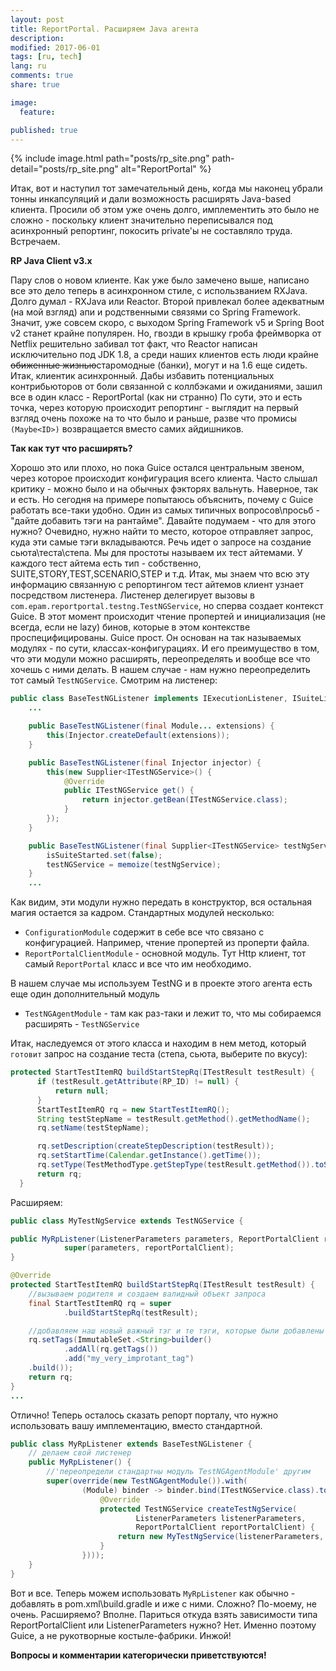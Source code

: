 ```yaml
---
layout: post
title: ReportPortal. Расширяем Java агента
description:
modified: 2017-06-01
tags: [ru, tech]
lang: ru
comments: true
share: true

image:
  feature:

published: true
---
```

{% include image.html path="posts/rp_site.png" path-detail="posts/rp_site.png" alt="ReportPortal" %}

Итак, вот и наступил тот замечательный день, когда мы наконец убрали тонны инкапсуляций и дали возможность расширять Java-based клиента. Просили об этом уже очень долго, имплементить это было не сложно - поскольку клиент значительно переписывался под асинхронный репортинг, покосить private'ы не составляло труда. Встречаем.

**RP Java Client v3.x**

Пару слов о новом клиенте. Как уже было замечено выше, написано все это дело теперь в асинхронном стиле, с использванием RXJava. Долго думал - RXJava или Reactor. Второй привлекал более адекватным (на мой взгляд) апи и родственными связями со Spring Framework. Значит, уже совсем скоро, с выходом Spring Framework v5 и Spring Boot v2 станет крайне популярен. Но, гвозди в крышку гроба фреймворка от Netflix решительно забивал тот факт, что Reactor написан исключительно под JDK 1.8, а среди наших клиентов есть люди крайне ~~обиженные жизнью~~старомодные (банки), могут и на 1.6 еще сидеть.
Итак, клиентик асинхронный. Дабы избавить потенциальных контрибьюторов от боли связанной с коллбэками и ожиданиями, зашил все в один класс - ReportPortal (как ни странно)
По сути, это и есть точка, через которую происходит репортинг - выглядит на первый взгляд очень похоже на то что было и раньше, разве что промисы ```(Maybe<ID>)``` возвращается вместо самих айдишников.

**Так как тут что расширять?**

Хорошо это или плохо, но пока Guice остался центральным звеном, через которое происходит конфигурация всего клиента. Часто слышал критику - можно было и на обычных фэкторях вальнуть. Наверное, так и есть. Но сегодня на примере попытаюсь объяснить, почему с Guice работать все-таки удобно. Один из самых типичных вопросов\просьб - "дайте добавить тэги на рантайме". Давайте подумаем - что для этого нужно? Очевидно, нужно найти то место, которое отправляет запрос, куда эти самые тэги вкладываются. Речь идет о запросе на создание сьюта\теста\степа\. Мы для простоты называем их тест айтемами. У каждого тест айтема есть тип - собственно, SUITE,STORY,TEST,SCENARIO,STEP и т.д.
Итак, мы знаем что всю эту информацию связанную с репортингом тест айтемов клиент узнает посредством листенера. Листенер делегирует вызовы в ```com.epam.reportportal.testng.TestNGService```, но сперва создает контекст Guice. В этот момент происходит чтение пропертей и инициализация (не всегда, если не lazy) бинов, которые в этом контекстве проспецифицированы. Guice прост. Он основан на так называемых модулях - по сути, классах-конфигурациях. И его преимущество в том, что эти модули можно расширять, переопределять и вообще все что хочешь с ними делать. В нашем случае - нам нужно переопределить тот самый ```TestNGService```. Смотрим на листенер:

```java
public class BaseTestNGListener implements IExecutionListener, ISuiteListener, IResultListener2 {
    ...

    public BaseTestNGListener(final Module... extensions) {
        this(Injector.createDefault(extensions));
    }

    public BaseTestNGListener(final Injector injector) {
        this(new Supplier<ITestNGService>() {
            @Override
            public ITestNGService get() {
                return injector.getBean(ITestNGService.class);
            }
        });
    }

    public BaseTestNGListener(final Supplier<ITestNGService> testNgService) {
        isSuiteStarted.set(false);
        testNGService = memoize(testNgService);
    }
    ...
```
Как видим, эти модули нужно передать в конструктор, вся остальная магия остается за кадром. Стандартных модулей несколько:

* ```ConfigurationModule``` содержит в себе все что связано с конфигурацией. Например, чтение пропертей из проперти файла.
* ```ReportPortalClientModule``` - основной модуль. Тут Http клиент, тот самый ```ReportPortal``` класс и все что им необходимо.

В нашем случае мы используем TestNG и в проекте этого агента есть еще один дополнительный модуль
* ```TestNGAgentModule``` - там как раз-таки и лежит то, что мы собираемся расширять - ```TestNGService```

Итак, наследуемся от этого класса и находим в нем метод, который `готовит` запрос на создание теста (степа, сьюта, выберите по вкусу):

```java
protected StartTestItemRQ buildStartStepRq(ITestResult testResult) {
      if (testResult.getAttribute(RP_ID) != null) {
          return null;
      }
      StartTestItemRQ rq = new StartTestItemRQ();
      String testStepName = testResult.getMethod().getMethodName();
      rq.setName(testStepName);

      rq.setDescription(createStepDescription(testResult));
      rq.setStartTime(Calendar.getInstance().getTime());
      rq.setType(TestMethodType.getStepType(testResult.getMethod()).toString());
      return rq;
  }
```

Расширяем:
```java
public class MyTestNgService extends TestNGService {

public MyRpListener(ListenerParameters parameters, ReportPortalClient reportPortalClient) {
            super(parameters, reportPortalClient);
}

@Override
protected StartTestItemRQ buildStartStepRq(ITestResult testResult) {
    //вызываем родителя и создаем валидный объект запроса
    final StartTestItemRQ rq = super
            .buildStartStepRq(testResult);

    //добавляем наш новый важный тэг и те тэги, которые были добавлены по дефолту
    rq.setTags(ImmutableSet.<String>builder()
            .addAll(rq.getTags())
            .add("my_very_improtant_tag")
    .build());
    return rq;
}
...
```
Отлично! Теперь осталось сказать репорт порталу, что нужно использовать вашу имплементацию, вместо стандартной.

```java
public class MyRpListener extends BaseTestNGListener {
    // делаем свой листенер
    public MyRpListener() {
        //'переопредели стандартны модуль TestNGAgentModule' другим
        super(override(new TestNGAgentModule()).with(
                (Module) binder -> binder.bind(ITestNGService.class).toProvider(new TestNGProvider() {
                    @Override
                    protected TestNGService createTestNgService(
                            ListenerParameters listenerParameters,
                            ReportPortalClient reportPortalClient) {
                        return new MyTestNgService(listenerParameters, reportPortalClient);
                    }
                })));
    }
}
```

Вот и все. Теперь можем использовать ```MyRpListener``` как обычно - добавлять в pom.xml\build.gradle и иже с ними. Сложно? По-моему, не очень. Расширяемо? Вполне. Париться откуда взять зависимости типа ReportPortalClient или ListenerParameters нужно? Нет. Именно поэтому Guice, а не рукотворные костыле-фабрики. Инжой!

**Вопросы и комментарии категорически приветствуются!**
